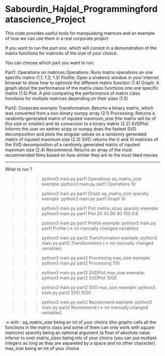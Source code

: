 # Sabourdin_Hajdal_Programmingfordatascience_Project
This code provides useful tools for manipulating matrices and an exemple of how we can use them in a real corporate project

If you want to run the part one, which will consist in a demonstration of the matrix functions for matrices of the size of your choice: 

You can choose which part you want to run:

Part1: Operations on matrices
Operations: Runs matrix operations on one specific matrix (1.1; 1.2; 1.3)
Profile: Open a snakeviz window in your internet browser to show how to optimize the different matrix function (1.4)
Graph: A graph about the performance of the matrix class functions one one specific matrix (1.5)
Plot: A plot comparing the performance of matrix class functions for multiple matrices depending on their sizes (1.5)

Part2: Corporate exemple
Transformation: Returns a binary matrix, which was converted from a non-binary numpy array (2.1)
Processing: Returns a randomly-generated matrix of inputed maximum_size (the matrix will be of this size or smaller) and its conversion to a binary matrix (2.2)
SVDPlot: Informs the user on wether scipy or numpy does the fastest SVD decomposition and plots the singular values on a randomly generated matrix of inputed maximum size (2.3)
SVD: returns the U and Vt matrices of the SVD decomposition of a randomly generated matrix of inputed maximum size (2.4)
Recommend: Returns an array of the most recommended films based on how similar they are to the most liked movies

--------------------------------------------------------------------------------------------------------------------------------
What to run ? 

>>> python3 main.py part1 Operations sq_matrix_size
exemple: python3 main.py part1 Operations 10

>>> python3 main.py part1 Graph sq_matrix_size sparsity
exemple: python3 main.py part1 Graph 10

>>> python3 main.py part1 Plot matrix_sizes sparsity
exemple: python3 main.py part1 Plot 20 40 60 80 100 0.6

>>> python3 main.py part1 Profile
exemple: python3 main.py part1 Profile
(-> no manually changed variables)

>>> python3 main.py part2 Transformation
exemple: python3 main.py part2 Transformation
(-> no manually changed variables)

>>> python3 main.py part2 Processing max_size
exemple: python3 main.py part2 Processing 100

>>> python3 main.py part2 SVDPlot max_size
exemple: python3 main.py part2 SVDPlot 1000

>>> python3 main.py part2 SVD max_size
exemple: python3 main.py part2 SVD 1000

>>> python3 main.py part2 Recommend
exemple: python3 main.py part2 Recommend 
(-> no manually changed variables)

\-> with :
sq_matrix_size being an int of your choice (the graphs calls all the functions in the matrix class and some of them can only work with square matrices)
sparsity being an optional argument (a float of absolute value inferior to one)
matrix_sizes being ints of your choice (you can put multiple integers as long as they are separeted by a space and no other character)
max_size being an int of your choice

